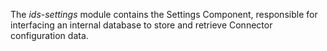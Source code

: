 The _ids-settings_ module contains the Settings Component, responsible for interfacing an internal database to store and retrieve Connector configuration data.  
